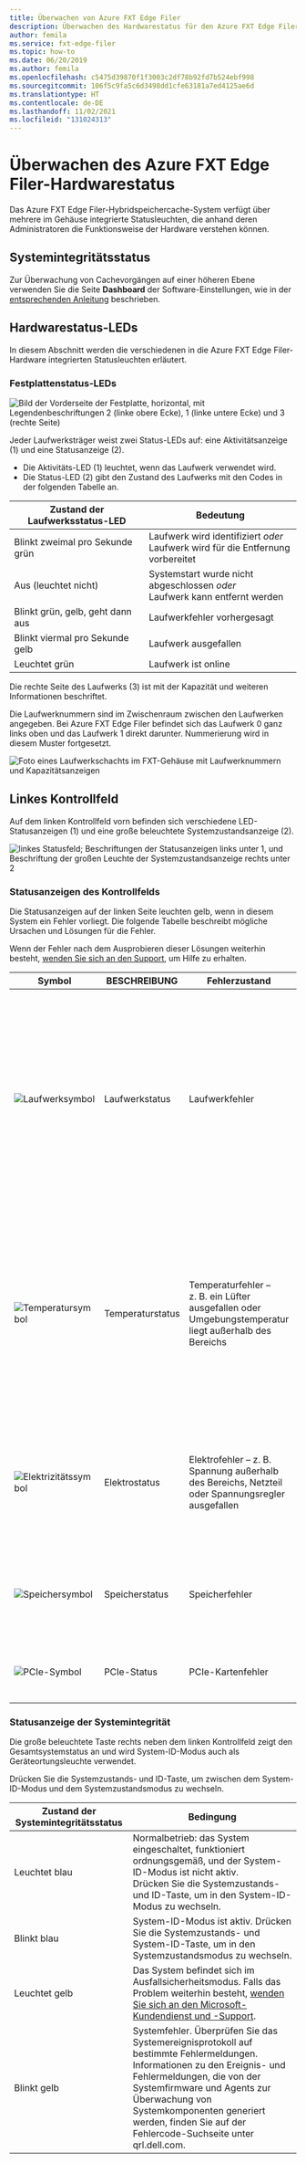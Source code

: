 ```yaml
---
title: Überwachen von Azure FXT Edge Filer
description: Überwachen des Hardwarestatus für den Azure FXT Edge Filer-Hybridspeichercache
author: femila
ms.service: fxt-edge-filer
ms.topic: how-to
ms.date: 06/20/2019
ms.author: femila
ms.openlocfilehash: c5475d39870f1f3003c2df78b92fd7b524ebf998
ms.sourcegitcommit: 106f5c9fa5c6d3498dd1cfe63181a7ed4125ae6d
ms.translationtype: HT
ms.contentlocale: de-DE
ms.lasthandoff: 11/02/2021
ms.locfileid: "131024313"
---
```

# <a name="monitor-azure-fxt-edge-filer-hardware-status"></a>Überwachen des Azure FXT Edge Filer-Hardwarestatus

Das Azure FXT Edge Filer-Hybridspeichercache-System verfügt über mehrere im Gehäuse integrierte Statusleuchten, die anhand deren Administratoren die Funktionsweise der Hardware verstehen können.

## <a name="system-health-status"></a>Systemintegritätsstatus

Zur Überwachung von Cachevorgängen auf einer höheren Ebene verwenden Sie die Seite **Dashboard** der Software-Einstellungen, wie in der [entsprechenden Anleitung](https://azure.github.io/Avere/legacy/dashboard/4_7/html/ops_dashboard_index.html) beschrieben.

## <a name="hardware-status-leds"></a>Hardwarestatus-LEDs

In diesem Abschnitt werden die verschiedenen in die Azure FXT Edge Filer-Hardware integrierten Statusleuchten erläutert.

### <a name="hard-drive-status-leds"></a>Festplattenstatus-LEDs

![Bild der Vorderseite der Festplatte, horizontal, mit Legendenbeschriftungen 2 (linke obere Ecke), 1 (linke untere Ecke) und 3 (rechte Seite)](media/fxt-monitor/fxt-drive-callouts.png)

Jeder Laufwerksträger weist zwei Status-LEDs auf: eine Aktivitätsanzeige (1) und eine Statusanzeige (2).

* Die Aktivitäts-LED (1) leuchtet, wenn das Laufwerk verwendet wird.
* Die Status-LED (2) gibt den Zustand des Laufwerks mit den Codes in der folgenden Tabelle an.

| Zustand der Laufwerksstatus-LED              | Bedeutung  |
|-------------------------------------|----------------------------------------------------------|
| Blinkt zweimal pro Sekunde grün      | Laufwerk wird identifiziert *oder* <br> Laufwerk wird für die Entfernung vorbereitet  |
| Aus (leuchtet nicht)                         | Systemstart wurde nicht abgeschlossen *oder* <br>Laufwerk kann entfernt werden |
| Blinkt grün, gelb, geht dann aus       | Laufwerkfehler vorhergesagt   |
| Blinkt viermal pro Sekunde gelb | Laufwerk ausgefallen   |
| Leuchtet grün                         | Laufwerk ist online |

Die rechte Seite des Laufwerks (3) ist mit der Kapazität und weiteren Informationen beschriftet.

Die Laufwerknummern sind im Zwischenraum zwischen den Laufwerken angegeben. Bei Azure FXT Edge Filer befindet sich das Laufwerk 0 ganz links oben und das Laufwerk 1 direkt darunter. Nummerierung wird in diesem Muster fortgesetzt.

![Foto eines Laufwerkschachts im FXT-Gehäuse mit Laufwerknummern und Kapazitätsanzeigen](media/fxt-drives-photo.png)

## <a name="left-control-panel"></a>Linkes Kontrollfeld

Auf dem linken Kontrollfeld vorn befinden sich verschiedene LED-Statusanzeigen (1) und eine große beleuchtete Systemzustandsanzeige (2).

![linkes Statusfeld; Beschriftungen der Statusanzeigen links unter 1, und Beschriftung der großen Leuchte der Systemzustandsanzeige rechts unter 2](media/fxt-monitor/fxt-control-panel-left.jpg)

### <a name="control-panel-status-indicators"></a>Statusanzeigen des Kontrollfelds

Die Statusanzeigen auf der linken Seite leuchten gelb, wenn in diesem System ein Fehler vorliegt. Die folgende Tabelle beschreibt mögliche Ursachen und Lösungen für die Fehler.

Wenn der Fehler nach dem Ausprobieren dieser Lösungen weiterhin besteht, [wenden Sie sich an den Support](support-ticket.md), um Hilfe zu erhalten.

| Symbol | BESCHREIBUNG | Fehlerzustand | Lösungsvorschläge |
|----------------|---------------|--------------------|----------------------|
| ![Laufwerksymbol](media/fxt-monitor/fxt-hd-icon.jpg) | Laufwerkstatus | Laufwerkfehler | Überprüfen Sie im Systemereignisprotokoll, ob ein Laufwerkfehler vorliegt, oder <br>Führen Sie den entsprechenden Onlinediagnosetest aus; starten Sie das System neu, und führen Sie eine eingebettete Diagnose (ePSA) durch, oder <br>Wenn die Laufwerke in einem RAID-Array konfiguriert sind, starten Sie das System neu, und geben Sie die das Hilfsprogramm für die Hostadapterkonfiguration ein. |
|![Temperatursymbol](media/fxt-monitor/fxt-temp-icon.jpg) | Temperaturstatus | Temperaturfehler – z. B. ein Lüfter ausgefallen oder Umgebungstemperatur liegt außerhalb des Bereichs | Überprüfen Sie die folgenden adressierbaren Bedingungen: <br>Ein Lüfter fehlt oder ist ausgefallen. <br>Die Abdeckung des Systems, die Luftschutzhaube, die Blindblende für das Speichermodul oder die Rückseite wurde entfernt. <br>Die Umgebungstemperatur ist zu hoch. <br>Der externe Luftstrom ist blockiert. |
|![Elektrizitätssymbol](media/fxt-monitor/fxt-electric-icon.jpg) | Elektrostatus | Elektrofehler – z. B. Spannung außerhalb des Bereichs, Netzteil oder Spannungsregler ausgefallen |  Überprüfen Sie das Systemereignisprotokoll oder Systemmeldungen auf das jeweilige Problem. Wenn ein Netzteilproblem vorliegt, überprüfen Sie die Status-LED des Netzteils, und setzen Sie das Netzteil ggf. wieder ein. |
|![Speichersymbol](media/fxt-monitor/fxt-memory-icon.jpg) | Speicherstatus | Speicherfehler | Überprüfen Sie das Systemereignisprotokoll oder Systemmeldungen auf die Position des fehlerhaften Speichers; setzen Sie das Speichermodul wieder ein. |
|![PCIe-Symbol](media/fxt-monitor/fxt-pcie-icon.jpg) | PCIe-Status | PCIe-Kartenfehler | Starten Sie das System neu; aktualisieren Sie die Treiber der PCIe-Karte; installieren Sie die Karte neu |

### <a name="system-health-status-indicator"></a>Statusanzeige der Systemintegrität

Die große beleuchtete Taste rechts neben dem linken Kontrollfeld zeigt den Gesamtsystemstatus an und wird System-ID-Modus auch als Geräteortungsleuchte verwendet.

Drücken Sie die Systemzustands- und ID-Taste, um zwischen dem System-ID-Modus und dem Systemzustandsmodus zu wechseln.

|Zustand der Systemintegritätsstatus | Bedingung |
|-------------------------------------------|-----------------------------------------------|
| Leuchtet blau | Normalbetrieb: das System eingeschaltet, funktioniert ordnungsgemäß, und der System-ID-Modus ist nicht aktiv. <br/>Drücken Sie die Systemzustands- und ID-Taste, um in den System-ID-Modus zu wechseln. |
| Blinkt blau | System-ID-Modus ist aktiv. Drücken Sie die Systemzustands- und System-ID-Taste, um in den Systemzustandsmodus zu wechseln. |
| Leuchtet gelb | Das System befindet sich im Ausfallsicherheitsmodus. Falls das Problem weiterhin besteht, [wenden Sie sich an den Microsoft-Kundendienst und -Support](support-ticket.md). |
| Blinkt gelb | Systemfehler. Überprüfen Sie das Systemereignisprotokoll auf bestimmte Fehlermeldungen. Informationen zu den Ereignis- und Fehlermeldungen, die von der Systemfirmware und Agents zur Überwachung von Systemkomponenten generiert werden, finden Sie auf der Fehlercode-Suchseite unter qrl.dell.com. |
